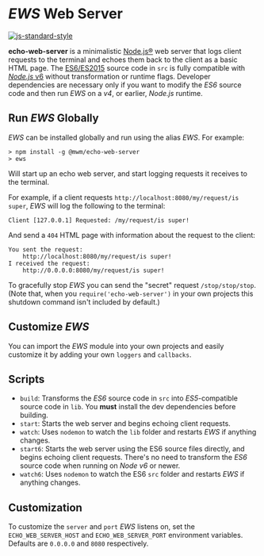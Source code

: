 *EWS* Web Server
===============

[![js-standard-style](https://img.shields.io/badge/code%20style-standard-brightgreen.svg)](http://standardjs.com/)

**echo-web-server** is a minimalistic [Node.js&reg;][1] web server that logs client requests to the terminal and echoes them back to the client as a basic HTML page.
The [ES6/ES2015][2] source code in `src` is fully compatible with [*Node.js* v6][3] without transformation or runtime flags.
Developer dependencies are necessary only if you want to modify the *ES6* source code and then run *EWS* on a *v4*, or earlier, *Node.js* runtime.


Run *EWS* Globally
----------------
*EWS* can be installed globally and run using the alias *EWS*. For example:
```
> npm install -g @mwm/echo-web-server
> ews
```
Will start up an echo web server, and start logging requests it receives to the terminal.

For example, if a client requests `http://localhost:8080/my/request/is super`, *EWS* will log the following to the terminal:
```
Client [127.0.0.1] Requested: /my/request/is super!
```
And send a `404` HTML page with information about the request to the client:

```
You sent the request:
    http://localhost:8080/my/request/is super!
I received the request:
    http://0.0.0.0:8080/my/request/is super!
```

To gracefully stop *EWS* you can send the "secret" request `/stop/stop/stop`.
(Note that, when you `require('echo-web-server')` in your own projects this  shutdown command isn't included by default.)

Customize *EWS*
-------------
You can import the *EWS* module into your own projects and easily customize it by adding your own `loggers` and `callbacks`.



Scripts
-------
* `build`: Transforms the *ES6* source code in `src` into *ES5*-compatible source code in `lib`.
  You **must** install the dev dependencies before building.
* `start`: Starts the web server and begins echoing client requests.
* `watch`: Uses `nodemon` to watch the `lib` folder and restarts *EWS* if anything changes.
* `start6`: Starts the web server using the ES6 source files directly, and begins echoing client requests.
  There's no need to transform the *ES6* source code when running on *Node v6* or newer.
* `watch6`: Uses `nodemon` to watch the ES6 `src` folder and restarts *EWS* if anything changes.


Customization
-------------
To customize the `server` and `port` *EWS* listens on, set the `ECHO_WEB_SERVER_HOST` and `ECHO_WEB_SERVER_PORT` environment variables.
Defaults are `0.0.0.0` and `8080` respectively.


[1]: http://nodejs.org/
[2]: http://www.ecma-international.org/ecma-262/6.0/index.html
[3]: https://nodejs.org/en/docs/es6/
[4]: https://www.npmjs.com/package/babel-cli
[5]: https://www.npmjs.com/package/babel-preset-es2015
[6]: https://www.npmjs.com/package/nodemon
[7]: http://www.docker.com/
